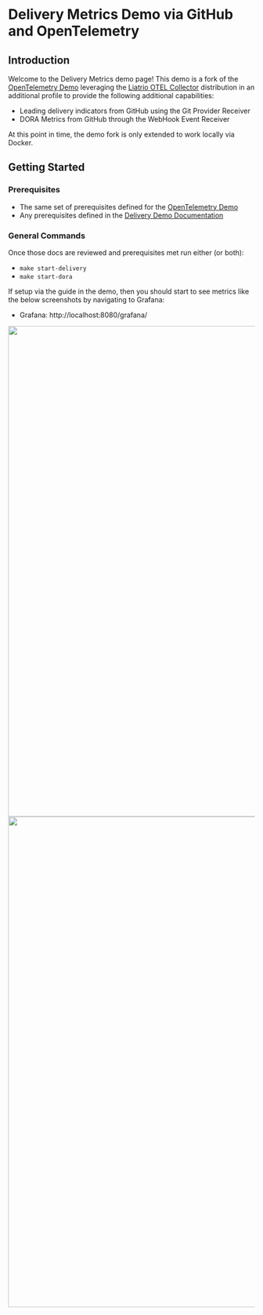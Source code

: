 # Delivery Metrics Demo via GitHub and OpenTelemetry

## Introduction

Welcome to the Delivery Metrics demo page! This demo is a fork of the
[OpenTelemetry Demo][oteldemo] leveraging the [Liatrio OTEL
Collector][lotelcol] distribution in an additional profile to provide the
following additional capabilities:

* Leading delivery indicators from GitHub using the Git Provider Receiver
* DORA Metrics from GitHub through the WebHook Event Receiver

[oteldemo]: https://opentelemetry.io/docs/demo/
[lotelcol]: https://github.com/liatrio/liatrio-otel-collector

At this point in time, the demo fork is only extended to work locally via Docker.

## Getting Started

### Prerequisites

* The same set of prerequisites defined for the [OpenTelemetry Demo](https://opentelemetry.io/docs/demo/docker-deployment/#prerequisites)
* Any prerequisites defined in the [Delivery Demo Documentation](https://github.com/liatrio/opentelemetry-demo/blob/main/docs/delivery.md)

### General Commands

Once those docs are reviewed and prerequisites met run either (or both):

* `make start-delivery`
* `make start-dora`

If setup via the guide in the demo, then you should start to see metrics like the below screenshots by navigating to Grafana:

* Grafana: http://localhost:8080/grafana/

<img src="../img/delivery-metrics-dashboard-1.png" width="1000">
<img src="../img/delivery-metrics-dashboard-2.png" width="1000">

